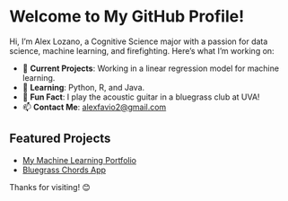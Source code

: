 # Welcome to My GitHub Profile! 

Hi, I’m Alex Lozano, a Cognitive Science major with a passion for data science, machine learning, and firefighting. Here’s what I’m working on:

- 🔭 **Current Projects**: Working in a linear regression model for machine learning.
- 🌱 **Learning**: Python, R, and Java.
- 🎸 **Fun Fact**: I play the acoustic guitar in a bluegrass club at UVA!
- 📫 **Contact Me**: [alexfavio2@gmail.com](mailto:alexfavio2@gmail.com)

## Featured Projects
- [My Machine Learning Portfolio](https://github.com/alex-lozano/ml-portfolio)
- [Bluegrass Chords App](https://github.com/alex-lozano/bluegrass-chords)

Thanks for visiting! 😊

